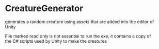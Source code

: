# CreatureGenerator
generates a random creature using assets that are added into the editor of Unity

File marked read only is not essential to run the exe, it contains a copy of the C# scripts used by Unity to make the creatures

